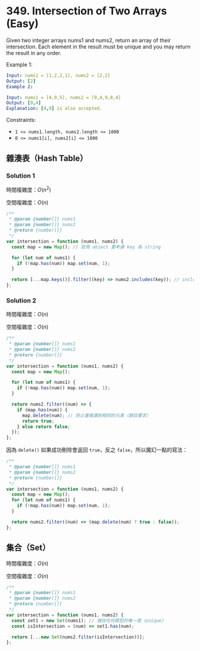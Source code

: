 # 349. Intersection of Two Arrays (Easy)

Given two integer arrays nums1 and nums2, return an array of their intersection. Each element in the result must be unique and you may return the result in any order.

Example 1:

```yml
Input: nums1 = [1,2,2,1], nums2 = [2,2]
Output: [2]
Example 2:
```

```yml
Input: nums1 = [4,9,5], nums2 = [9,4,9,8,4]
Output: [9,4]
Explanation: [4,9] is also accepted.
```

Constraints:

- `1 <= nums1.length, nums2.length <= 1000`
- `0 <= nums1[i], nums2[i] <= 1000`

## **雜湊表（Hash Table）**

### **Solution 1**

時間複雜度：$O(n ^ 2)$

空間複雜度：$O(n)$

```js
/**
 * @param {number[]} nums1
 * @param {number[]} nums2
 * @return {number[]}
 */
var intersection = function (nums1, nums2) {
  const map = new Map(); // 若用 object 要考慮 key 為 string

  for (let num of nums1) {
    if (!map.has(num)) map.set(num, 1);
  }

  return [...map.keys()].filter((key) => nums2.includes(key)); // includes 也要 O(n)
};
```

### **Solution 2**

時間複雜度：$O(n)$

空間複雜度：$O(n)$

```js
/**
 * @param {number[]} nums1
 * @param {number[]} nums2
 * @return {number[]}
 */
var intersection = function (nums1, nums2) {
  const map = new Map();

  for (let num of nums1) {
    if (!map.has(num)) map.set(num, 1);
  }

  return nums2.filter((num) => {
    if (map.has(num)) {
      map.delete(num); // 防止重複讀到相同的元素（題目要求）
      return true;
    } else return false;
  });
};
```

因為 `delete()` 如果成功刪除會返回 `true`，反之 `false`，所以魔幻一點的寫法：

```js
/**
 * @param {number[]} nums1
 * @param {number[]} nums2
 * @return {number[]}
 */
var intersection = function (nums1, nums2) {
  const map = new Map();
  for (let num of nums1) {
    if (!map.has(num)) map.set(num, 1);
  }

  return nums2.filter((num) => (map.delete(num) ? true : false));
};
```

## **集合（Set）**

時間複雜度：$O(n)$

空間複雜度：$O(n)$

```js
/**
 * @param {number[]} nums1
 * @param {number[]} nums2
 * @return {number[]}
 */
var intersection = function (nums1, nums2) {
  const set1 = new Set(nums1); // 儲存任何類型的唯一值（unique）
  const isIntersection = (num) => set1.has(num);

  return [...new Set(nums2.filter(isIntersection))];
};
```
